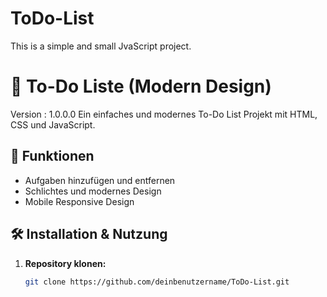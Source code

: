 # ToDo-List

This is a simple and small JvaScript project.

# 📝 To-Do Liste (Modern Design)

Version : 1.0.0.0
Ein einfaches und modernes To-Do List Projekt mit HTML, CSS und JavaScript.

## 🚀 Funktionen

- Aufgaben hinzufügen und entfernen
- Schlichtes und modernes Design
- Mobile Responsive Design

## 🛠️ Installation & Nutzung

1. **Repository klonen:**
   ```bash
   git clone https://github.com/deinbenutzername/ToDo-List.git
   ```
